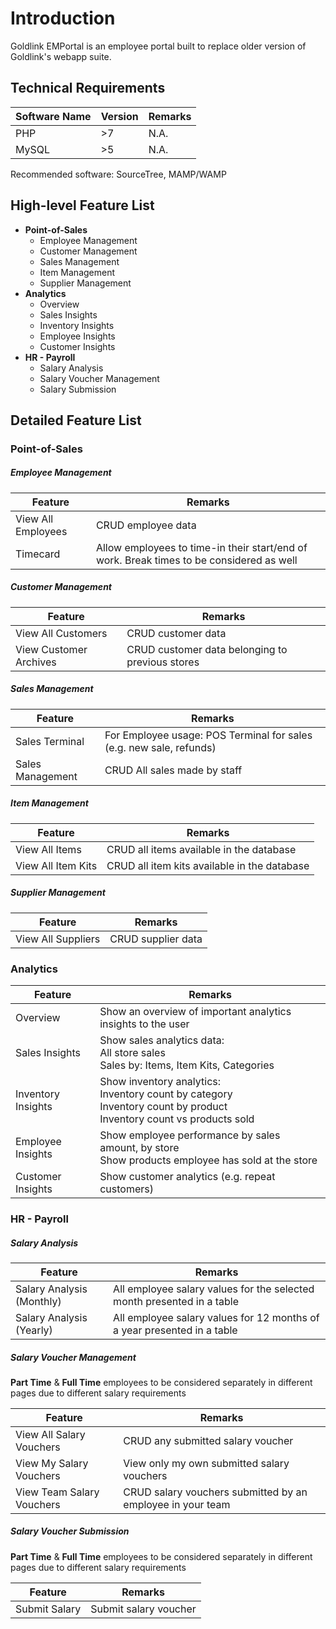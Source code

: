 # Introduction

Goldlink EMPortal is an employee portal built to replace older version of Goldlink&apos;s webapp suite. 

## Technical Requirements
| Software Name | Version | Remarks |
| ------------- | ------- | ------- |
| PHP           | &gt;7   | N.A.    |
| MySQL         | &gt;5   | N.A.    |
Recommended software: SourceTree, MAMP/WAMP

## High-level Feature List
+ **Point-of-Sales**
	+ Employee Management
	+ Customer Management
	+ Sales Management
	+ Item Management
	+ Supplier Management
+ **Analytics**
	+ Overview
	+ Sales Insights
	+ Inventory Insights
	+ Employee Insights
	+ Customer Insights
+ **HR - Payroll**
	+ Salary Analysis
	+ Salary Voucher Management
	+ Salary Submission


## Detailed Feature List
### **Point-of-Sales**

##### Employee Management
| Feature | Remarks |
| - | - |
| View All Employees | CRUD employee data |
| Timecard | Allow employees to time-in their start/end of work. Break times to be considered as well |

##### Customer Management
| Feature | Remarks |
| - | - |
| View All Customers | CRUD customer data |
| View Customer Archives | CRUD customer data belonging to previous stores |

##### Sales Management
| Feature  | Remarks |
| - | - |
| Sales Terminal | For Employee usage: POS Terminal for sales (e.g. new sale, refunds) |
| Sales Management | CRUD All sales made by staff |

##### Item Management

| Feature            | Remarks                                      |
| ------------------ | -------------------------------------------- |
| View All Items     | CRUD all items available in the database     |
| View All Item Kits | CRUD all item kits available in the database |

##### Supplier Management

| Feature            | Remarks            |
| ------------------ | ------------------ |
| View All Suppliers | CRUD supplier data |

### **Analytics**

| Feature            | Remarks                                                      |
| ------------------ | ------------------------------------------------------------ |
| Overview           | Show an overview of important analytics insights to the user |
| Sales Insights     | Show sales analytics data: <br />All store sales<br />Sales by: Items, Item Kits, Categories |
| Inventory Insights | Show inventory analytics:<br />Inventory count by category<br />Inventory count by product<br />Inventory count vs products sold |
| Employee Insights  | Show employee performance by sales amount, by store<br />Show products employee has sold at the store |
| Customer Insights  | Show customer analytics (e.g. repeat customers)              |

### HR - Payroll

##### Salary Analysis

| Feature                   | Remarks                                                      |
| ------------------------- | ------------------------------------------------------------ |
| Salary Analysis (Monthly) | All employee salary values for the selected month presented in a table |
| Salary Analysis (Yearly)  | All employee salary values for 12 months of a year presented in a table |

##### Salary Voucher Management

**Part Time** & **Full Time** employees to be considered separately in different pages due to different salary requirements

| Feature                   | Remarks                                                    |
| ------------------------- | ---------------------------------------------------------- |
| View All Salary Vouchers  | CRUD any submitted salary voucher                          |
| View My Salary Vouchers   | View only my own submitted salary vouchers                 |
| View Team Salary Vouchers | CRUD salary vouchers submitted by an employee in your team |

##### Salary Voucher Submission

**Part Time** & **Full Time** employees to be considered separately in different pages due to different salary requirements

| Feature       | Remarks               |
| ------------- | --------------------- |
| Submit Salary | Submit salary voucher |

